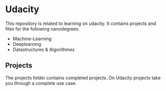 # Udacity
This repository is related to learning on udacity. It contains projects and files for the following nanodegrees.

- Machine-Learning
- Deeplearning
- Datastructures & Algorithmes

## Projects

The projects folder contains completed projects. On Udacity projects take you through a complete use case.


